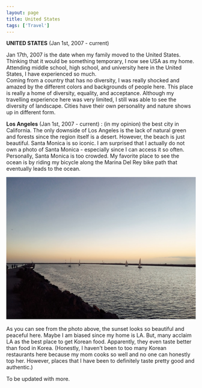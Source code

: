 ```yaml
---
layout: page
title: United States
tags: ['Travel']
---
```


<b>UNITED STATES</b> (Jan 1st, 2007 - current)

Jan 17th, 2007 is the date when my family moved to the United States.<br>
Thinking that it would be something temporary, I now see USA as my home.<br>
Attending middle school, high school, and university here in the United States, I have experienced so much. <br>
Coming from a country that has no diversity, I was really shocked and amazed by the different colors and backgrounds of people here. 
This place is really a home of diversity, equality, and acceptance. Although my travelling experience here was very limited, I still was able to see the diversity of landscape. Cities have their own personality and nature shows up in different form. <br>


<b>Los Angeles</b> (Jan 1st, 2007 - current) : 
(in my opinion) the best city in California. The only downside of Los Angeles is the lack of natural green and forests since the region itself is a desert. However, the beach is just beautiful. Santa Monica is so iconic. I am surprised that I actually do not own a photo of Santa Monica - especially since I can access it so often. Personally, Santa Monica is too crowded. My favorite place to see the ocean is by riding my bicycle along the Marina Del Rey bike path that eventually leads to the ocean.


<img src='/assets/postpics/marinadel.jpg'> 


As you can see from the photo above, the sunset looks so beautiful and peaceful here. Maybe I am biased since my home is LA. But, many acclaim LA as the best place to get Korean food. Apparently, they even taste better than food in Korea. (Honestly, I haven't been to too many Korean restaurants here because my mom cooks so well and no one can honestly top her. However, places that I have been to definitely taste pretty good and authentic.)

To be updated with more. 